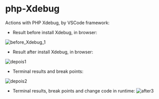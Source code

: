 # php-Xdebug
Actions with PHP Xdebug, by VSCode framework:

- Result before install Xdebug, in browser:
  
![before_Xdebug_1](https://github.com/FelipeSeixas/php-Xdebug/assets/19395010/5625beaa-cd9b-4ec7-a78f-104039170885)

- Result after install Xdebug, in browser:
  
![depois1](https://github.com/FelipeSeixas/php-Xdebug/assets/19395010/d9ad271f-91cb-4211-83d2-c5d613d369a3)

- Terminal results and break points:
  
![depois2](https://github.com/FelipeSeixas/php-Xdebug/assets/19395010/77303771-1f91-4fb7-9901-d0402d30371a)

- Terminal results, break points and change code in runtime:
![after3](https://github.com/FelipeSeixas/php-Xdebug/assets/19395010/e9f96695-7cf8-4558-921b-335feac35087)
